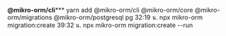 ****@mikro-orm/cli******* 
yarn add @mikro-orm/cli @mikro-orm/core @mikro-orm/migrations @mikro-orm/postgresql pg
32:19 น. npx mikro-orm migration:create
39:32 น. npx mikro-orm migration:create --run